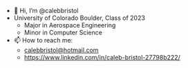 - 👋 Hi, I’m @calebbristol
- University of Colorado Boulder, Class of 2023
  - Major in Aerospace Engineering
  - Minor in Computer Science
- 📫 How to reach me:
  - calebbristol@hotmail.com
  - https://www.linkedin.com/in/caleb-bristol-27798b222/

<!---
calebbristol/calebbristol is a ✨ special ✨ repository because its `README.md` (this file) appears on your GitHub profile.
You can click the Preview link to take a look at your changes.
--->
